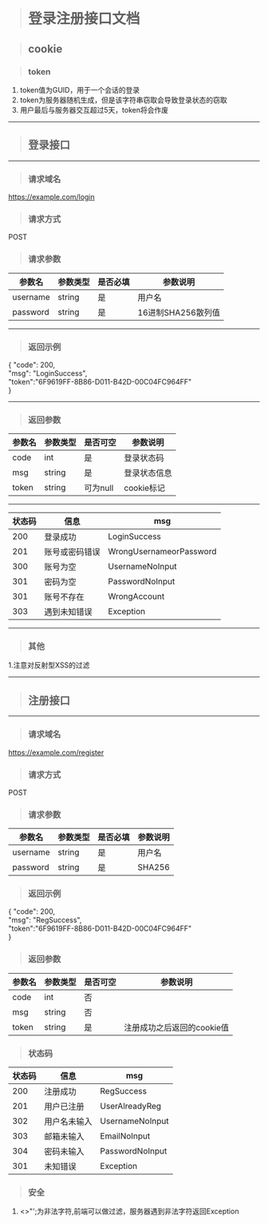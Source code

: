 ># 登录注册接口文档  

>## cookie

>### token

1. token值为GUID，用于一个会话的登录  
2. token为服务器随机生成，但是该字符串窃取会导致登录状态的窃取 
3. 用户最后与服务器交互超过5天，token将会作废
---

>##  登录接口  

---

>###  请求域名

https://example.com/login

>###  请求方式  
POST  
>###  请求参数  

|参数名   |	  参数类型|	是否必填|	参数说明|  
|---|---|---|---|
|username|	string	|是	|用户名|用户名|  
|password|	string	|是	|16进制SHA256散列值|  

---

>###  返回示例
{
  "code": 200,  
  "msg": "LoginSuccess",  
  "token":"6F9619FF-8B86-D011-B42D-00C04FC964FF"  
}

---

>### 返回参数

|参数名|参数类型|是否可空|参数说明|
|---|---|---|---|
|code|int|是|登录状态码|
|msg|string|是|登录状态信息|
|token|string|可为null|cookie标记|

---

|状态码|信息|msg|
|---|---|---|
|200|登录成功|LoginSuccess|
|201|账号或密码错误|WrongUsernameorPassword|
|300|账号为空|UsernameNoInput|
|301|密码为空|PasswordNoInput|
|301|账号不存在|WrongAccount|
|303|遇到未知错误|Exception|

---

>### 其他
1.注意对反射型XSS的过滤

---

>##  注册接口

---

>###  请求域名  
https://example.com/register

>###  请求方式
POST

>### 请求参数

|参数名   |	  参数类型|	是否必填|	参数说明|
|---|---|---|---|
|username|string|是|用户名|
|password|string|是|SHA256|  

>###  返回示例
{
  "code": 200,  
  "msg": "RegSuccess",  
  "token":"6F9619FF-8B86-D011-B42D-00C04FC964FF"  
}

>###  返回参数
|参数名|参数类型|是否可空|参数说明|
|---|---|---|---|
|code|int|否||
|msg|string|否||
|token|string|是|注册成功之后返回的cookie值|

>###  状态码
|状态码|信息|msg|
|---|---|---|
|200|注册成功|RegSuccess|
|201|用户已注册|UserAlreadyReg|
|302|用户名未输入|UsernameNoInput|
|303|邮箱未输入|EmailNoInput|
|304|密码未输入|PasswordNoInput|
|301|未知错误|Exception|

>###  安全
1. <>"';为非法字符,前端可以做过滤，服务器遇到非法字符返回Exception
